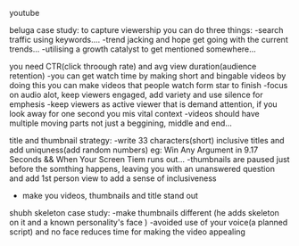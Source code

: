 youtube

beluga case study:
  to capture viewership you can do three things:
    -search traffic using keywords....
-trend jacking and hope get going with the current trends...
-utilising a growth catalyst to get mentioned somewhere...

  you need CTR(click throough rate) and avg view duration(audience retention)
    -you can get watch time by making short and bingable videos
by doing this you can make videos that people watch form star to finish
-focus on audio alot, keep viewers engaged, add variety and use silence for emphesis
-keep viewers as active viewer that is demand attention, if you look away
for one second you mis vital context
-videos should have multiple moving parts not just a beggining, middle and end...
 
  title and thumbnail strategy:
    -write 33 characters(short) inclusive titles and add uniquness(add random numbers)
eg: Win Any Argument in 9.17 Seconds && When Your Screen Tiem runs out...
-thumbnails are paused just before the somthing happens, leaving you with an
unanswered question and add 1st person view to add a sense of inclusiveness
- make you videos, thumbnails and title stand out

shubh skeleton case study:
  -make thumbnails different (he adds skeleton on it and a known personality's face )
  -avoided use of your voice(a planned script) and no face reduces time for making
   the video appealing
